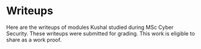 # Writeups
Here are the writeups of modules Kushal studied during MSc Cyber Security. These writeups were submitted for grading. This work is eligible to share as a work proof. 
